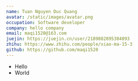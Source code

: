 ```yaml
---
name: Tuan Nguyen Duc Quang
avatar: /static/images/avatar.png
occupation: Software developer
company: hello company
email: maqi1520@163.com
juejin: https://juejin.cn/user/2189882895384093
zhihu: https://www.zhihu.com/people/xiao-ma-15-3
github: https://github.com/maqi1520
---
```


- Hello
- World
